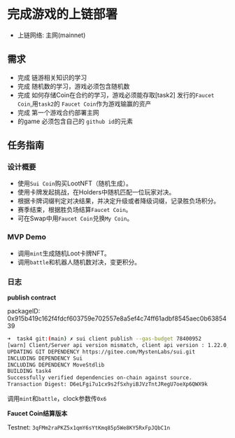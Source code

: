 #  完成游戏的上链部署
- 上链网络: 主网(mainnet)

## 需求
- 完成 链游相关知识的学习
- 完成 随机数的学习，游戏必须包含随机数
- 完成 如何存储Coin在合约的学习，游戏必须能存取[task2] 发行的`Faucet Coin`,用`task2`的 `Faucet Coin`作为游戏输赢的资产 
- 完成 第一个游戏合约部署主网
- 的game 必须包含自己的 `github id`的元素

## 任务指南

### 设计概要
- 使用`Sui Coin`购买LootNFT（随机生成）。
- 使用卡牌发起挑战，在Holders中随机匹配一位玩家对决。
- 根据卡牌词缀判定对决结果，并决定升级或者降级词缀，记录胜负场积分。
- 赛季结束，根据胜负场结算`Faucet Coin`。
- 可在Swap中用`Faucet Coin`兑换`My Coin`。

### MVP Demo
- 调用`mint`生成随机Loot卡牌NFT。
- 调用`battle`和机器人随机数对决，变更积分。

### 日志

**publish contract**

packageID: 0x915b419c162f4fdcf603759e702557e8a5ef4c74ff61adbf8545aec0b6385439

```bash
➜  task4 git:(main) ✗ sui client publish --gas-budget 78400952
[warn] Client/Server api version mismatch, client api version : 1.22.0, server api version : 1.23.1
UPDATING GIT DEPENDENCY https://gitee.com/MystenLabs/sui.git
INCLUDING DEPENDENCY Sui
INCLUDING DEPENDENCY MoveStdlib
BUILDING task4
Successfully verified dependencies on-chain against source.
Transaction Digest: D6eLFgi7u1cx9s2fSxhyiBJVzTntJRegU7oeXp6QWX9k
```

调用`mint`和`battle`，clock参数传`0x6`

**Faucet Coin结算版本**

Testnet: `3qFMm2raPKZ5x1qmY6sYtKmq85p5We8KY5RxFpJQbC1n`
